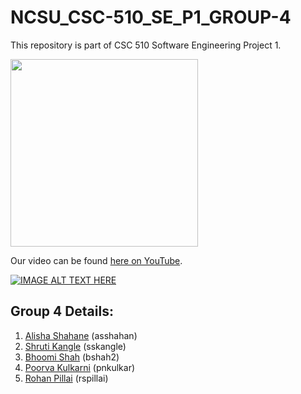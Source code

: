 # NCSU_CSC-510_SE_P1_GROUP-4

This repository is part of CSC 510 Software Engineering Project 1.

<img align=center src="https://github.com/rohanpillai20/NCSU_CSC-510_SE_P1_GROUP-4/blob/master/Misc/Title_1.png" width="300">

Our video can be found [here on YouTube](https://youtu.be/j1aqT9Ic6_Y).
  
[![IMAGE ALT TEXT HERE](http://img.youtube.com/vi/j1aqT9Ic6_Y/0.jpg)](http://www.youtube.com/watch?v=j1aqT9Ic6_Y)

## Group 4 Details:
1. [Alisha Shahane](mailto:asshahan@ncsu.edu) (asshahan)<br>
2. [Shruti Kangle](mailto:sskangle@ncsu.edu) (sskangle)<br>
3. [Bhoomi Shah](mailto:bshah2@ncsu.edu) (bshah2)<br>
4. [Poorva Kulkarni](mailto:pnkulkar@ncsu.edu) (pnkulkar)<br>
5. [Rohan Pillai](mailto:rspillai@ncsu.edu) (rspillai)<br>
